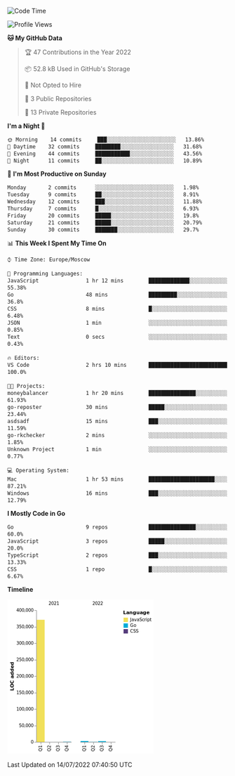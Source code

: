 <!--START_SECTION:waka-->
![Code Time](http://img.shields.io/badge/Code%20Time-368%20hrs%2043%20mins-blue)

![Profile Views](http://img.shields.io/badge/Profile%20Views-0-blue)

**🐱 My GitHub Data** 

> 🏆 47 Contributions in the Year 2022
 > 
> 📦 52.8 kB Used in GitHub's Storage 
 > 
> 🚫 Not Opted to Hire
 > 
> 📜 3 Public Repositories 
 > 
> 🔑 13 Private Repositories  
 > 
**I'm a Night 🦉** 

```text
🌞 Morning    14 commits     ███░░░░░░░░░░░░░░░░░░░░░░   13.86% 
🌆 Daytime    32 commits     ████████░░░░░░░░░░░░░░░░░   31.68% 
🌃 Evening    44 commits     ███████████░░░░░░░░░░░░░░   43.56% 
🌙 Night      11 commits     ██░░░░░░░░░░░░░░░░░░░░░░░   10.89%

```
📅 **I'm Most Productive on Sunday** 

```text
Monday       2 commits      ░░░░░░░░░░░░░░░░░░░░░░░░░   1.98% 
Tuesday      9 commits      ██░░░░░░░░░░░░░░░░░░░░░░░   8.91% 
Wednesday    12 commits     ███░░░░░░░░░░░░░░░░░░░░░░   11.88% 
Thursday     7 commits      █░░░░░░░░░░░░░░░░░░░░░░░░   6.93% 
Friday       20 commits     █████░░░░░░░░░░░░░░░░░░░░   19.8% 
Saturday     21 commits     █████░░░░░░░░░░░░░░░░░░░░   20.79% 
Sunday       30 commits     ███████░░░░░░░░░░░░░░░░░░   29.7%

```


📊 **This Week I Spent My Time On** 

```text
⌚︎ Time Zone: Europe/Moscow

💬 Programming Languages: 
JavaScript               1 hr 12 mins        █████████████░░░░░░░░░░░░   55.38% 
Go                       48 mins             █████████░░░░░░░░░░░░░░░░   36.8% 
CSS                      8 mins              █░░░░░░░░░░░░░░░░░░░░░░░░   6.48% 
JSON                     1 min               ░░░░░░░░░░░░░░░░░░░░░░░░░   0.85% 
Text                     0 secs              ░░░░░░░░░░░░░░░░░░░░░░░░░   0.43%

🔥 Editors: 
VS Code                  2 hrs 10 mins       █████████████████████████   100.0%

🐱‍💻 Projects: 
moneybalancer            1 hr 20 mins        ███████████████░░░░░░░░░░   61.93% 
go-reposter              30 mins             █████░░░░░░░░░░░░░░░░░░░░   23.44% 
asdsadf                  15 mins             ███░░░░░░░░░░░░░░░░░░░░░░   11.59% 
go-rkchecker             2 mins              ░░░░░░░░░░░░░░░░░░░░░░░░░   1.85% 
Unknown Project          1 min               ░░░░░░░░░░░░░░░░░░░░░░░░░   0.77%

💻 Operating System: 
Mac                      1 hr 53 mins        █████████████████████░░░░   87.21% 
Windows                  16 mins             ███░░░░░░░░░░░░░░░░░░░░░░   12.79%

```

**I Mostly Code in Go** 

```text
Go                       9 repos             ███████████████░░░░░░░░░░   60.0% 
JavaScript               3 repos             █████░░░░░░░░░░░░░░░░░░░░   20.0% 
TypeScript               2 repos             ███░░░░░░░░░░░░░░░░░░░░░░   13.33% 
CSS                      1 repo              █░░░░░░░░░░░░░░░░░░░░░░░░   6.67%

```


**Timeline**

![Chart not found](https://raw.githubusercontent.com/jeezft/jeezft/main/charts/bar_graph.png) 


 Last Updated on 14/07/2022 07:40:50 UTC
<!--END_SECTION:waka-->
